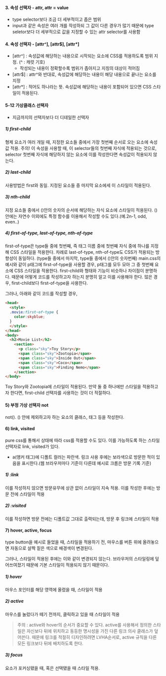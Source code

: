 #### 3. 속성 선택자 - attr, attr = value 
- type selector보다 조금 더 세부적이고 좁은 범위
- input과 같은 속성은 여러 개를 작성하되 그 값이 다른 경우가 많기 때문에 type seletor보다 더 세부적으로 값을 지정할 수 있는 attr selector를 사용함

<!-- **index.html 과 main.css에 이어서 예시 작성 -->
#### 4. 속성 선택자 - [attr^], [attr$], [attr*]
- [attr^] :  속성값에 해당하는 내용으로 시작되는 요소에 CSS를 적용하도록 범위 지정. (^ : 캐럿 기호)
    - 작성되는 내용이 정확할수록 범위가 좁아지고 지칭의 대상이 적어짐
- [attr$] : attr^와 반대로, 속성값에 해당하는 내용이 해당 내용으로 끝나는 요소를 지정
- [attr*] : 적어도 하나라는 뜻. 속성값에 해당하는 내용이 포함되어 있으면 CSS 스타일이 적용된다.

#### 5-12 가상클래스 선택자
- 지금까지의 선택자보다 더 디테일한 선택자
##### 1) first-child
형제 요소가 여러 개일 때, 지정한 요소들 중에서 가장 첫번째 순서로 오는 요소에 속성값 적용. 
주의! 이 속성을 사용할 때, 이 selector들의 첫번째 자식에 적용되는 것으로, selector 첫번째 자식에 해당하지 않는 요소에 이를 작성한다면 속성값이 적용되지 않는다.

##### 2) last-child
사용방법은 first와 동일. 지정된 요소들 중 마지막 요소에세 이 스타일이 적용된다. 

##### 3) nth-child
지정 요소들 중에서 ()안의 숫자의 순서에 해당하는 자식 요소에 스타일이 적용된다. 
()안에는 자연수 이외에도 특정 함수를 이용해서 작성할 수도 있다.(예.2n-1, odd, even..)

##### 4) first-of-type, last-of-type, nth-of-type
first-of-type은 type들 중에 첫번째, 즉 태그 이름 중에 첫번째 자식 중에 하나를 지정해 CSS  스타일을 적용한다.
차례로 last-of-type, nth-of-type도 CSS가 적용되는 방향성이 동일하다. (type들 중에서 마지막, type들 중에서 ()안의 숫자번째)
main.css의 예시와 같이 p태그에 first-of-type을 사용할 경우, p태그를 모두 모아 그 중 첫번째 요소에 CSS 스타일을 적용한다.
first-child와 형태와 기능이 비슷하나 차이점이 분명하다. 때문에 어떻게 코드를 작성하고자 하는지 분명히 알고 이를 사용해야 한다. 많은 경우, first-child보다 first-of-type을 사용한다.

그러나, 아래와 같이 코드를 작성할 경우,
```html
<head>
  <style>
  .movie:first-of-type {
    color:skyblue;
  }
  </style>
</head>
<body>
  <h2>Movie List</h2>
    <section>
      <p class="sky">Toy Story</p>
      <span class="sky">Zootopia</span>
      <span class="sky">Inside Out</span>
      <span class="sky">Coco</span>
      <span class="sky">Finding Nemo</span>
    </section>
</body>
```
Toy Story와 Zootopia에 스타일이 적용된다. 만약 둘 중 하나에만 스타일을 적용하고자 한다면, first-child 선택자를 사용하는 것이 더 적절하다.

#### 5) 부정 가상 선택자 not
not(). () 안에 제외하고자 하는 요소의 클래스, 태그 등을 작성한다.

#### 6) link, visited
pure css를 통해서 상태에 따라 css를 적용할 수도 있다. 이를 가능하도록 하는 스타일 선택자로 link, visited가 있다.

- a(앵커 태그)에 디폴트 컬러는 파란색. 링크 사용 후에는 보라색으로 방문한 적이 있음을 표시한다.(웹 브라우저마다 기준이 다른데 예시로 크롬은 방문 기록 기준)
##### 1) :link
이를 작성하지 않으면 방문유무에 상관 없이 스타일이 지속 적용. 이를 작성한 후에는 방문 전에 스타일이 적용
##### 2) :visited
이를 작성하면 방문 전에는 디폴트값 그대로 출력되는데, 방문 후 링크에 스타일이 적용

#### 7) hover, active, focus
type button을 예시로 들었을 때,
스타일을 적용하기 전, 마우스를 버튼 위에 올려놓으면 자동으로 살짝 짙은 색으로 배경색이 변경된다.

그러나, 스타일이 적용된 후에는 이와 같이 변경되지 않는다. 브라우저의 스타일링에 덮어쓰여졌기 때문에 기본 스타일이 적용되지 않기 때문이다.

##### 1) hover
마우스 포인터를 해당 영역에 올렸을 때, 스타일이 적용

##### 2) active
마우스를 눌렀다가 떼기 전까지, 클릭하고 있을 때 스타일이 적용

>주의 : active와 hover의 순서가 중요할 수 있다. active를 사용해서 정의한 스타일은 자신보다 뒤에 위치하고 동등한 명시성을 가진 다른 링크 의사 클래스가 덮어쓴다. 때문에 링크를 적절히 디자인하려면 LVHA순서로, active 규칙을 다른 모든 링크보다 뒤에 배치하도록 한다.

##### 3) focus
요소가 포커싱됐을 때, 혹은 선택됐을 때 스타일 적용.
